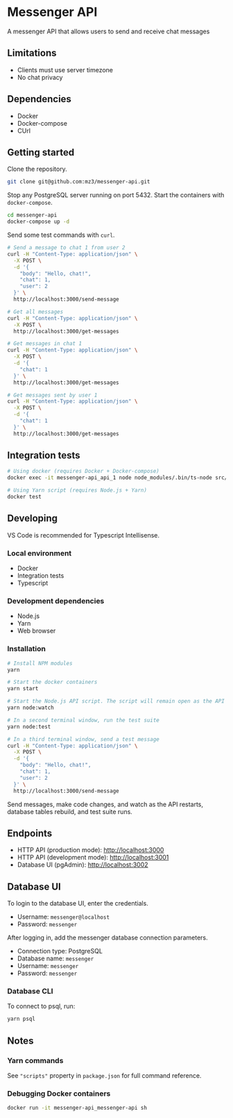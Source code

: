 # Messenger API

A messenger API that allows users to send and receive chat messages

## Limitations

- Clients must use server timezone
- No chat privacy

## Dependencies

- Docker
- Docker-compose
- CUrl

## Getting started

Clone the repository.

```bash
git clone git@github.com:mz3/messenger-api.git
```

Stop any PostgreSQL server running on port 5432. Start the containers with `docker-compose`.

```bash
cd messenger-api
docker-compose up -d
```

Send some test commands with `curl`.

```bash
# Send a message to chat 1 from user 2
curl -H "Content-Type: application/json" \
  -X POST \
  -d '{
    "body": "Hello, chat!",
    "chat": 1,
    "user": 2
  }' \
  http://localhost:3000/send-message

# Get all messages
curl -H "Content-Type: application/json" \
  -X POST \
  http://localhost:3000/get-messages

# Get messages in chat 1
curl -H "Content-Type: application/json" \
  -X POST \
  -d '{
    "chat": 1
  }' \
  http://localhost:3000/get-messages

# Get messages sent by user 1
curl -H "Content-Type: application/json" \
  -X POST \
  -d '{
    "chat": 1
  }' \
  http://localhost:3000/get-messages
```

## Integration tests

```bash
# Using docker (requires Docker + Docker-compose)
docker exec -it messenger-api_api_1 node node_modules/.bin/ts-node src/test.ts

# Using Yarn script (requires Node.js + Yarn)
docker test
```

## Developing

VS Code is recommended for Typescript Intellisense.

### Local environment

- Docker
- Integration tests
- Typescript

### Development dependencies

- Node.js
- Yarn
- Web browser

### Installation

```bash
# Install NPM modules
yarn

# Start the docker containers
yarn start

# Start the Node.js API script. The script will remain open as the API listens on http://localhost:3001
yarn node:watch

# In a second terminal window, run the test suite
yarn node:test

# In a third terminal window, send a test message
curl -H "Content-Type: application/json" \
  -X POST \
  -d '{
    "body": "Hello, chat!",
    "chat": 1,
    "user": 2
  }' \
  http://localhost:3000/send-message
```

Send messages, make code changes, and watch as the API restarts, database tables rebuild, and test suite runs.

## Endpoints

- HTTP API (production mode): [http://localhost:3000](http://localhost:3000)
- HTTP API (development mode): [http://localhost:3001](http://localhost:3001)
- Database UI (pgAdmin): [http://localhost:3002](http://localhost:3002)

## Database UI

To login to the database UI, enter the credentials.

- Username: `messenger@localhost`
- Password: `messenger`

After logging in, add the messenger database connection parameters.

- Connection type: PostgreSQL
- Database name: `messenger`
- Username: `messenger`
- Password: `messenger`

### Database CLI

To connect to psql, run:

```bash
yarn psql
```

## Notes

### Yarn commands

See `"scripts"` property in `package.json` for full command reference.

### Debugging Docker containers

```bash
docker run -it messenger-api_messenger-api sh
```
